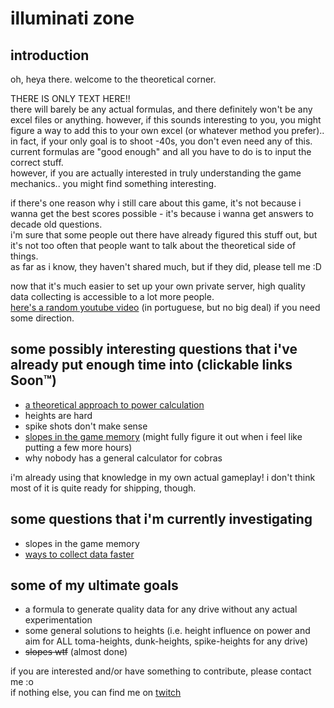 # illuminati zone

## introduction

oh, heya there. welcome to the theoretical corner.

THERE IS ONLY TEXT HERE!!  
there will barely be any actual formulas, and there definitely won't be any excel files or anything. however, if this sounds interesting to you, you might figure a way to add this to your own excel (or whatever method you prefer)..  
in fact, if your only goal is to shoot -40s, you don't even need any of this. current formulas are "good enough" and all you have to do is to input the correct stuff.  
however, if you are actually interested in truly understanding the game mechanics.. you might find something interesting.

if there's one reason why i still care about this game, it's not because i wanna get the best scores possible - it's because i wanna get answers to decade old questions.  
i'm sure that some people out there have already figured this stuff out, but it's not too often that people want to talk about the theoretical side of things.  
as far as i know, they haven't shared much, but if they did, please tell me :D

now that it's much easier to set up your own private server, high quality data collecting is accessible to a lot more people.  
[here's a random youtube video](https://www.youtube.com/watch?v=NaDUITcssYw) (in portuguese, but no big deal) if you need some direction.

## some possibly interesting questions that i've already put enough time into (clickable links Soon™)
- [a theoretical approach to power calculation](https://github.com/sera-pangya/illuminati-zone/blob/main/theoretical-power/theoretical-power.md)
- heights are hard
- spike shots don't make sense
- [slopes in the game memory](https://www.youtube.com/watch?v=SICC0WO3RFA) (might fully figure it out when i feel like putting a few more hours)
- why nobody has a general calculator for cobras

i'm already using that knowledge in my own actual gameplay! i don't think most of it is quite ready for shipping, though.

## some questions that i'm currently investigating
- slopes in the game memory
- [ways to collect data faster](https://www.youtube.com/watch?v=AJmMTskVOyE)

## some of my ultimate goals
- a formula to generate quality data for any drive without any actual experimentation
- some general solutions to heights (i.e. height influence on power and aim for ALL toma-heights, dunk-heights, spike-heights for any drive)
- ~~slopes wtf~~ (almost done)

if you are interested and/or have something to contribute, please contact me :o  
if nothing else, you can find me on [twitch](https://www.twitch.tv/fate)
